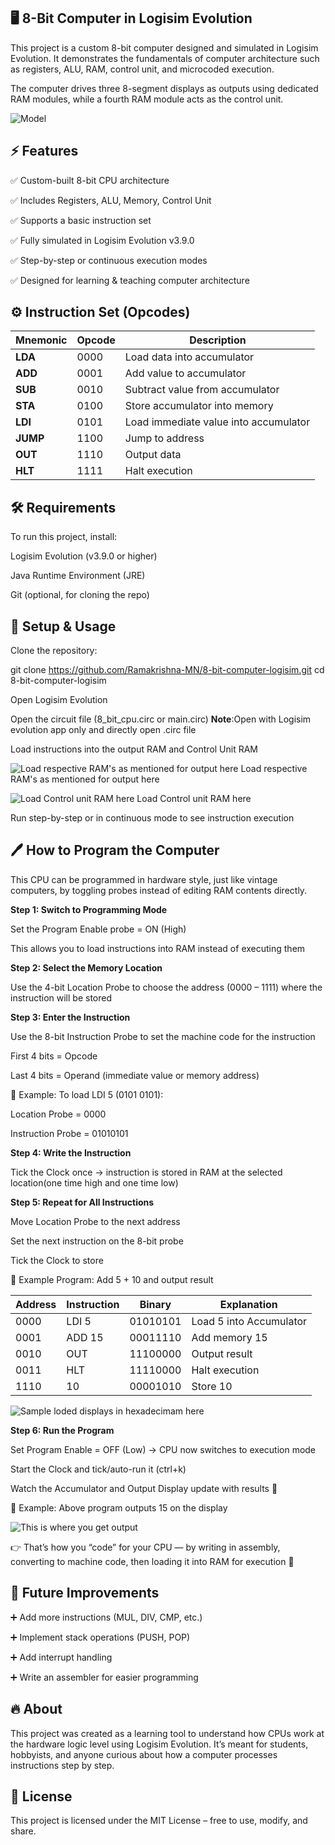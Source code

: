 ## 🖥️ 8-Bit Computer in Logisim Evolution

This project is a custom 8-bit computer designed and simulated in Logisim Evolution.
It demonstrates the fundamentals of computer architecture such as registers, ALU, RAM, control unit, and microcoded execution.

The computer drives three 8-segment displays as outputs using dedicated RAM modules, while a fourth RAM module acts as the control unit.
 
![Model](Screenshots/CPU.png)

## ⚡ Features

✅ Custom-built 8-bit CPU architecture

✅ Includes Registers, ALU, Memory, Control Unit

✅ Supports a basic instruction set

✅ Fully simulated in Logisim Evolution v3.9.0

✅ Step-by-step or continuous execution modes

✅ Designed for learning & teaching computer architecture

## ⚙️ Instruction Set (Opcodes)

| Mnemonic | Opcode | Description                           |
| -------- | ------ | ------------------------------------- |
| **LDA**  | 0000   | Load data into accumulator            |
| **ADD**  | 0001   | Add value to accumulator              |
| **SUB**  | 0010   | Subtract value from accumulator       |
| **STA**  | 0100   | Store accumulator into memory         |
| **LDI**  | 0101   | Load immediate value into accumulator |
| **JUMP** | 1100   | Jump to address                       |
| **OUT**  | 1110   | Output data                           |
| **HLT**  | 1111   | Halt execution                        |


## 🛠️ Requirements

To run this project, install:

Logisim Evolution (v3.9.0 or higher)

Java Runtime Environment (JRE)

Git (optional, for cloning the repo)

## 🚀 Setup & Usage

Clone the repository:

git clone https://github.com/Ramakrishna-MN/8-bit-computer-logisim.git
cd 8-bit-computer-logisim


Open Logisim Evolution

Open the circuit file (8_bit_cpu.circ or main.circ)
**Note**:Open with Logisim evolution app only and directly open .circ file 

Load instructions into the output RAM and Control Unit RAM

![Load respective RAM's as mentioned for output here](Screenshots/Output%20display%20in%20decimal.png)
Load respective RAM's as mentioned for output here

![Load Control unit RAM here](Screenshots/Control_unit%20of%20cpu.png)
Load Control unit RAM here

Run step-by-step or in continuous mode to see instruction execution

## 🖊️ How to Program the Computer

This CPU can be programmed in hardware style, just like vintage computers, by toggling probes instead of editing RAM contents directly.

**Step 1: Switch to Programming Mode** 

Set the Program Enable probe = ON (High)

This allows you to load instructions into RAM instead of executing them

**Step 2: Select the Memory Location**

Use the 4-bit Location Probe to choose the address (0000 – 1111) where the instruction will be stored

**Step 3: Enter the Instruction**

Use the 8-bit Instruction Probe to set the machine code for the instruction

First 4 bits = Opcode

Last 4 bits = Operand (immediate value or memory address)

📌 Example: To load LDI 5 (0101 0101):

Location Probe = 0000

Instruction Probe = 01010101

**Step 4: Write the Instruction**

Tick the Clock once → instruction is stored in RAM at the selected location(one time high and one time low)

**Step 5: Repeat for All Instructions**

Move Location Probe to the next address

Set the next instruction on the 8-bit probe

Tick the Clock to store

📌 Example Program: Add 5 + 10 and output result

| Address | Instruction | Binary   | Explanation             |
| ------- | ----------- | -------- | ----------------------- |
| 0000    | LDI 5       | 01010101 | Load 5 into Accumulator |
| 0001    | ADD 15      | 00011110 | Add memory 15           |
| 0010    | OUT         | 11100000 | Output result           |
| 0011    | HLT         | 11110000 | Halt execution          |
| 1110    | 10          | 00001010 | Store 10                |

![Sample loded displays in hexadecimam here](Screenshots/Sample%20program.png)

**Step 6: Run the Program**

Set Program Enable = OFF (Low) → CPU now switches to execution mode

Start the Clock and tick/auto-run it (ctrl+k)

Watch the Accumulator and Output Display update with results 🎉

📸 Example: Above program outputs 15 on the display

![This is where you get output](Screenshots/Sample%20output.png)

👉 That’s how you “code” for your CPU — by writing in assembly, converting to machine code, then loading it into RAM for execution 🚀


## 🔮 Future Improvements

➕ Add more instructions (MUL, DIV, CMP, etc.)

➕ Implement stack operations (PUSH, POP)

➕ Add interrupt handling

➕ Write an assembler for easier programming

## 🔥 About

This project was created as a learning tool to understand how CPUs work at the hardware logic level using Logisim Evolution.
It’s meant for students, hobbyists, and anyone curious about how a computer processes instructions step by step.

## 📜 License

This project is licensed under the MIT License – free to use, modify, and share.
